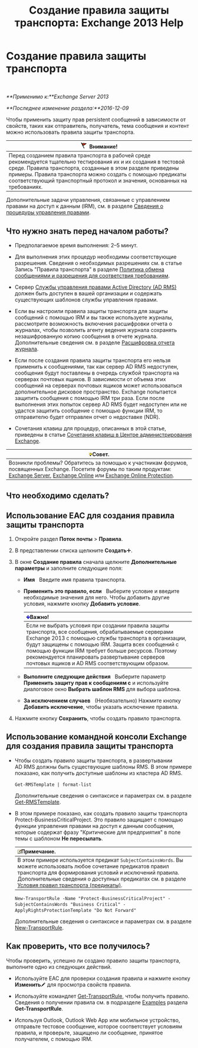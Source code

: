 ﻿---
title: 'Создание правила защиты транспорта: Exchange 2013 Help'
TOCTitle: Создание правила защиты транспорта
ms:assetid: 3a857185-ee16-4ee7-9e57-8be95f7e753a
ms:mtpsurl: https://technet.microsoft.com/ru-ru/library/Dd302432(v=EXCHG.150)
ms:contentKeyID: 50487849
ms.date: 05/22/2018
mtps_version: v=EXCHG.150
ms.translationtype: MT
---

# Создание правила защиты транспорта

 

_**Применимо к:**Exchange Server 2013_

_**Последнее изменение раздела:**2016-12-09_

Чтобы применить защиту прав persistent сообщений в зависимости от свойств, таких как отправитель, получатель, тема сообщения и контент можно использовать правила защиты транспорта.

<table>
<thead>
<tr class="header">
<th><img src="images/Dd876857.Caution(EXCHG.150).gif" title="Внимание!" alt="Внимание!" />Внимание!</th>
</tr>
</thead>
<tbody>
<tr class="odd">
<td>Перед созданием правила транспорта в рабочей среде рекомендуется тщательно тестирования их и их создания в тестовой среде. Правила транспорта, созданные в этом разделе приведены примеры. Правила транспорта можно создать с помощью предикаты соответствующий транспортный протокол и значения, основанных на требованиях.</td>
</tr>
</tbody>
</table>


Дополнительные задачи управления, связанные с управлением правами на доступ к данным (IRM), см. в разделе [Сведения о процедуры управления правами](information-rights-management-procedures-exchange-2013-help.md).

## Что нужно знать перед началом работы?

  - Предполагаемое время выполнения: 2–5 минут.

  - Для выполнения этих процедур необходимы соответствующие разрешения. Сведения о необходимых разрешениях см. в статье Запись "Правила транспорта" в разделе [Политика обмена сообщениями и разрешения для соответствия требованиям](messaging-policy-and-compliance-permissions-exchange-2013-help.md).

  - Сервер [Службы управления правами Active Directory (AD RMS)](https://technet.microsoft.com/en-us/library/hh831364.aspx) должен быть доступен в вашей организации и содержать существующих шаблонов службы управления правами.

  - Если вы настроили правила защиты транспорта для защиты сообщений с помощью IRM и вы также используете журналы, рассмотрите возможность включения расшифровки отчета о журналах, чтобы позволить агенту ведения журнала сохранять незашифрованную копию сообщения в отчете журнала. Дополнительные сведения см. в разделе [Расшифровка отчета журнала](journal-report-decryption-exchange-2013-help.md).

  - Если после создания правила защиты транспорта его нельзя применить к сообщениями, так как сервер AD RMS недоступен, сообщения будут поставлены в очередь службой транспорта на серверах почтовых ящиков. В зависимости от объема этих сообщений на серверах почтовых ящиков может использоваться дополнительное дисковое пространство. Exchange попытается защитить сообщения с помощью IRM три раза. Если после выполнения этих попыток сервер AD RMS будет недоступен или не удастся защитить сообщение с помощью функции IRM, то отправителю будет отправлен отчет о недоставке (NDR).

  - Сочетания клавиш для процедур, описанных в этой статье, приведены в статье [Сочетания клавиш в Центре администрирования Exchange](keyboard-shortcuts-in-the-exchange-admin-center-exchange-online-protection-help.md).

<table>
<thead>
<tr class="header">
<th><img src="images/Bb124558.tip(EXCHG.150).gif" title="Совет" alt="Совет" />Совет.</th>
</tr>
</thead>
<tbody>
<tr class="odd">
<td>Возникли проблемы? Обратитесь за помощью к участникам форумов, посвященных Exchange. Посетите форумы по таким продуктам: <a href="https://go.microsoft.com/fwlink/p/?linkid=60612">Exchange Server</a>, <a href="https://go.microsoft.com/fwlink/p/?linkid=267542">Exchange Online</a> или <a href="https://go.microsoft.com/fwlink/p/?linkid=285351">Exchange Online Protection</a>.</td>
</tr>
</tbody>
</table>


## Что необходимо сделать?

## Использование EAC для создания правила защиты транспорта

1.  Откройте раздел **Поток почты** \> **Правила**.

2.  В представлении списка щелкните **Создать**![Значок добавления](images/JJ218640.c1e75329-d6d7-4073-a27d-498590bbb558(EXCHG.150).gif "Значок добавления").

3.  В окне **Создание правила** сначала щелкните **Дополнительные параметры** и заполните следующие поля:
    
      - **Имя**   Введите имя правила транспорта.
    
      - **Применить это правило, если**   Выберите условие и введите необходимые значения для него. Чтобы добавить другие условия, нажмите кнопку **Добавить условие**.
        
        <table>
        <thead>
        <tr class="header">
        <th><img src="images/Dd876857.important(EXCHG.150).gif" title="Важно" alt="Важно" />Важно!</th>
        </tr>
        </thead>
        <tbody>
        <tr class="odd">
        <td>Если не выбрать условия при создании правила защиты транспорта, все сообщения, обрабатываемые серверами Exchange 2013 с помощью службы транспорта в организации, будут защищены с помощью IRM. Защита всех сообщений с помощью функции IRM требует больше ресурсов. Поэтому рекомендуется планировать развертывание серверов почтовых ящиков и AD RMS соответствующим образом.</td>
        </tr>
        </tbody>
        </table>
    
      - **Выполните следующие действия**   Выберите параметр **Применить защиту прав к сообщениям с** и используйте диалоговое окно **Выбрать шаблон RMS** для выбора шаблона.
    
      - **За исключением случаев**   (Необязательно) Нажмите кнопку **Добавить исключение**, чтобы указать исключение правила.

4.  Нажмите кнопку **Сохранить**, чтобы создать правило транспорта.

## Использование командной консоли Exchange для создания правила защиты транспорта

  - Чтобы создать правило защиты транспорта, в развертывании AD RMS должны быть существующие шаблоны RMS. В этом примере показано, как получить доступные шаблоны из кластера AD RMS.
    
        Get-RMSTemplate | format-list
    
    Дополнительные сведения о синтаксисе и параметрах см. в разделе [Get-RMSTemplate](https://technet.microsoft.com/ru-ru/library/dd297960\(v=exchg.150\)).

  - В этом примере показано, как создать правило защиты транспорта Protect-BusinessCriticalProject. Это правило защищает с помощью функции управления правами на доступ к данным сообщения, которые содержат фразу "Критические для предприятия" в поле темы с шаблоном **Не пересылать**.
    
    <table>
    <thead>
    <tr class="header">
    <th><img src="images/JJ126620.note(EXCHG.150).gif" title="Примечание" alt="Примечание" />Примечание.</th>
    </tr>
    </thead>
    <tbody>
    <tr class="odd">
    <td>В этом примере используется предикат <code>SubjectContainsWords</code>. Вы можете использовать любое сочетание предикатов правил транспорта для формирования условий и исключений правила. Дополнительные сведения о доступных предикатах см. в разделе <a href="mail-flow-rule-conditions-and-exceptions-predicates-in-exchange-2013-exchange-2013-help.md">Условия правил транспорта (предикаты)</a>.</td>
    </tr>
    </tbody>
    </table>
    
        New-TransportRule -Name "Protect-BusinessCriticalProject" -SubjectContainsWords "Business Critical" -ApplyRightsProtectionTemplate "Do Not Forward"
    
    Дополнительные сведения о синтаксисе и параметрах см. в разделе [New-TransportRule](https://technet.microsoft.com/ru-ru/library/bb125138\(v=exchg.150\)).

## Как проверить, что все получилось?

Чтобы проверить, успешно ли создано правило защиты транспорта, выполните одно из следующих действий.

  - Используйте EAC для проверки создания правила и нажмите кнопку **Изменить**![Значок редактирования](images/Bb124582.6f53ccb2-1f13-4c02-bea0-30690e6ea71d(EXCHG.150).gif "Значок редактирования") для просмотра свойств правила.

  - Используйте командлет [Get-TransportRule](https://technet.microsoft.com/ru-ru/library/aa998585\(v=exchg.150\)), чтобы получить правило. Сведения о получении правила см. в подразделе [Examples](https://technet.microsoft.com/ru-ru/aa998585\(exchg.150\)#examples) раздела **Get-TransportRule**.

  - Используя Outlook, Outlook Web App или мобильное устройство, отправьте тестовое сообщение, которое соответствует условиям правила, и проверьте, защищено ли сообщение, принятое получателем, с помощью IRM.

